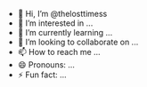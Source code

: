 - 👋 Hi, I’m @thelosttimess
- 👀 I’m interested in ...
- 🌱 I’m currently learning ...
- 💞️ I’m looking to collaborate on ...
- 📫 How to reach me ...
- 😄 Pronouns: ...
- ⚡ Fun fact: ...

<!---
thelosttimess/thelosttimess is a ✨ special ✨ repository because its `README.md` (this file) appears on your GitHub profile.
You can click the Preview link to take a look at your changes.
--->
